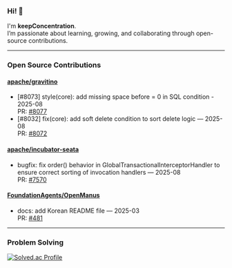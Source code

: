 ### Hi! 🌱

I'm **keepConcentration**.  
I’m passionate about learning, growing, and collaborating through open-source contributions.

---

###  Open Source Contributions

#### [apache/gravitino](https://github.com/apache/gravitino/pulls?q=is%3Apr+author%3AkeepConcentration)
- [#8073] style(core): add missing space before = 0 in SQL condition - 2025-08  
  PR: [#8077](https://github.com/apache/gravitino/pull/8077)
- [#8032] fix(core): add soft delete condition to sort delete logic — 2025-08  
  PR: [#8072](https://github.com/apache/gravitino/pull/8072)

#### [apache/incubator-seata](https://github.com/apache/incubator-seata/pulls?q=is%3Apr+author%3AkeepConcentration)
- bugfix: fix order() behavior in GlobalTransactionalInterceptorHandler to ensure correct sorting of invocation handlers — 2025-08  
  PR: [#7570](https://github.com/apache/incubator-seata/pull/7570)

#### [FoundationAgents/OpenManus](https://github.com/FoundationAgents/OpenManus/pulls?q=is%3Apr+author%3AkeepConcentration)
- docs: add Korean README file — 2025-03  
  PR: [#481](https://github.com/FoundationAgents/OpenManus/pull/481)

---

###  Problem Solving

[![Solved.ac Profile](http://mazassumnida.wtf/api/generate_badge?boj=phm543)](https://solved.ac/phm543)
